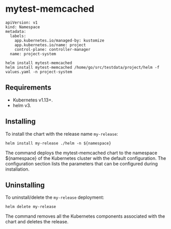# mytest-memcached

```create ns
apiVersion: v1
kind: Namespace
metadata:
  labels:
    app.kubernetes.io/managed-by: kustomize
    app.kubernetes.io/name: project
    control-plane: controller-manager
  name: project-system
```

```console
helm install mytest-memcached
helm install mytest-memcached /home/go/src/testdata/project/helm -f values.yaml -n project-system
```

## Requirements

- Kubernetes v1.13+.
- helm v3.

## Installing

To install the chart with the release name `my-release`:

```console
helm install my-release ./helm -n ${namespace}
```

The command deploys the mytest-memcached chart to the namespace ${namespace} of the Kubernetes cluster with the default configuration. The configuration section lists the parameters that can be configured during installation.

## Uninstalling

To uninstall/delete the `my-release` deployment:

```console
helm delete my-release
```

The command removes all the Kubernetes components associated with the chart and deletes the release.